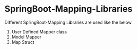 # SpringBoot-Mapping-Libraries
Different SpringBoot-Mapping Libraries are used like the below
1. User Defined Mapper class
2. Model Mapper
3. Map Struct
